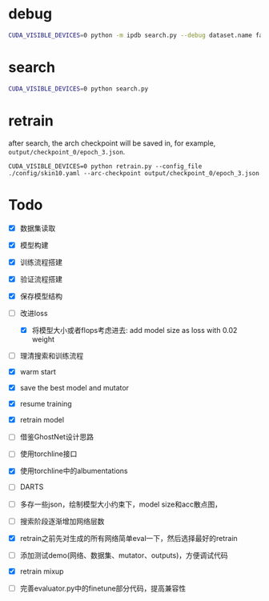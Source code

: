 # debug

```bash
CUDA_VISIBLE_DEVICES=0 python -m ipdb search.py --debug dataset.name fakedata
```

# search

```bash
CUDA_VISIBLE_DEVICES=0 python search.py
```


# retrain
after search, the arch checkpoint will be saved in, for example, `output/checkpoint_0/epoch_3.json`.

```
CUDA_VISIBLE_DEVICES=0 python retrain.py --config_file ./config/skin10.yaml --arc-checkpoint output/checkpoint_0/epoch_3.json
```

# Todo

- [x] 数据集读取
- [x] 模型构建
- [x] 训练流程搭建
- [x] 验证流程搭建
- [x] 保存模型结构
- [ ] 改进loss
  - [x] 将模型大小或者flops考虑进去: add model size as loss with 0.02 weight
- [ ] 理清搜索和训练流程
- [x] warm start
- [x] save the best model and mutator
- [x] resume training
- [x] retrain model
- [ ] 借鉴GhostNet设计思路
- [ ] 使用torchline接口
- [x] 使用torchline中的albumentations
- [ ] DARTS
- [ ] 多存一些json，绘制模型大小约束下，model size和acc散点图，
- [ ] 搜索阶段逐渐增加网络层数
- [x] retrain之前先对生成的所有网络简单eval一下，然后选择最好的retrain
- [ ] 添加测试demo(网络、数据集、mutator、outputs)，方便调试代码
- [x] retrain mixup
- [ ] 完善evaluator.py中的finetune部分代码，提高兼容性

